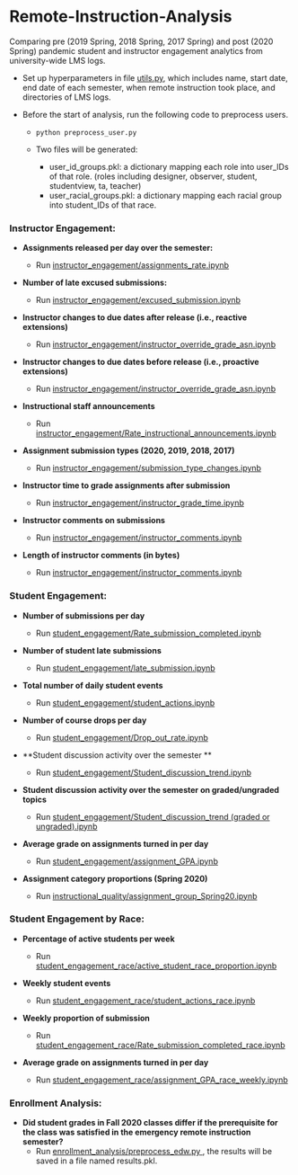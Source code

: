 # Remote-Instruction-Analysis
Comparing pre (2019 Spring, 2018 Spring, 2017 Spring) and post (2020 Spring) pandemic student and instructor engagement analytics from university-wide LMS logs.

* Set up hyperparameters in file [utils.py](https://github.com/CAHLR/Remote-Instruction-Analysis/blob/main/utils.py), which includes name, start date, end date of each semester, when remote instruction took place, and directories of LMS logs.


* Before the start of analysis, run the following code to preprocess users.

	* `python preprocess_user.py`

	* 	Two files will be generated:

		* user\_id\_groups.pkl: a dictionary mapping each role into user_IDs of that role. (roles including designer, observer, student, studentview, ta, teacher)
		* user\_racial\_groups.pkl: a dictionary mapping each racial group into student_IDs of that race.

### Instructor Engagement:
* **Assignments released per day over the semester:** 

	* Run [instructor\_engagement/assignments\_rate.ipynb](https://github.com/CAHLR/Remote-Instruction-Analysis/blob/main/instructor_engagement/assignments_rate.ipynb)

* **Number of late excused submissions:**
	* Run  [instructor\_engagement/excused\_submission.ipynb](https://github.com/CAHLR/Remote-Instruction-Analysis/blob/main/instructor_engagement/excused_submission.ipynb)

* **Instructor changes to due dates after release (i.e., reactive extensions)**
	* Run [instructor\_engagement/instructor\_override\_grade_asn.ipynb ](https://github.com/CAHLR/Remote-Instruction-Analysis/blob/main/instructor_engagement/instructor_override_grade_asn.ipynb)

* **Instructor changes to due dates before release (i.e., proactive extensions)**
	* Run [instructor\_engagement/instructor\_override\_grade\_asn.ipynb ](https://github.com/CAHLR/Remote-Instruction-Analysis/blob/main/instructor_engagement/instructor_override_grade_asn.ipynb)

* **Instructional staff announcements**
	*  Run [instructor\_engagement/Rate\_instructional\_announcements.ipynb](https://github.com/CAHLR/Remote-Instruction-Analysis/blob/main/instructor_engagement/Rate_instructional_announcements.ipynb)

* **Assignment submission types (2020, 2019, 2018, 2017)**
	*  Run [instructor\_engagement/submission\_type\_changes.ipynb](https://github.com/CAHLR/Remote-Instruction-Analysis/blob/main/instructor_engagement/submission_type_changes.ipynb)

* **Instructor time to grade assignments after submission**
	* Run [instructor\_engagement/instructor\_grade\_time.ipynb](https://github.com/CAHLR/Remote-Instruction-Analysis/blob/main/instructor_engagement/instructor_grade_time.ipynb)

* **Instructor comments on submissions**
	* Run [instructor\_engagement/instructor\_comments.ipynb](https://github.com/CAHLR/Remote-Instruction-Analysis/blob/main/instructor_engagement/instructor_comments.ipynb)

* **Length of instructor comments (in bytes)**
	* Run [instructor\_engagement/instructor\_comments.ipynb](https://github.com/CAHLR/Remote-Instruction-Analysis/blob/main/instructor_engagement/instructor_comments.ipynb)


### Student Engagement:
* **Number of submissions per day**
	* Run [student\_engagement/Rate\_submission\_completed.ipynb](https://github.com/CAHLR/Remote-Instruction-Analysis/blob/main/student_engagement/Rate_submission_completed.ipynb)

* **Number of student late submissions**
	* Run [student\_engagement/late\_submission.ipynb](https://github.com/CAHLR/Remote-Instruction-Analysis/blob/main/student_engagement/late_submission.ipynb)

* **Total number of daily student events**
	* Run [student\_engagement/student\_actions.ipynb](https://github.com/CAHLR/Remote-Instruction-Analysis/blob/main/student_engagement/student_actions.ipynb)

* **Number of course drops per day**
	* Run [student\_engagement/Drop\_out\_rate.ipynb](https://github.com/CAHLR/Remote-Instruction-Analysis/blob/main/student_engagement/Drop_out_rate.ipynb)

* **Student discussion activity over the semester **
	* Run [student\_engagement/Student\_discussion\_trend.ipynb](https://github.com/CAHLR/Remote-Instruction-Analysis/blob/main/student_engagement/Student_discussion_trend.ipynb)

* **Student discussion activity over the semester on graded/ungraded topics** 
	* Run [student\_engagement/Student\_discussion\_trend (graded or ungraded).ipynb](https://github.com/CAHLR/Remote-Instruction-Analysis/blob/main/student_engagement/Student_discussion_trend%20(graded%20or%20ungraded).ipynb) 

* **Average grade on assignments turned in per day**
	* Run [student\_engagement/assignment\_GPA.ipynb ](https://github.com/CAHLR/Remote-Instruction-Analysis/blob/main/student_engagement/assignment_GPA.ipynb)

* **Assignment category proportions (Spring 2020)**
	* Run [instructional\_quality/assignment\_group\_Spring20.ipynb](https://github.com/CAHLR/Remote-Instruction-Analysis/blob/main/instructional_quality/assignment_group_Spring20.ipynb)

### Student Engagement by Race:
* **Percentage of active students per week**
	* Run [student\_engagement\_race/active\_student\_race\_proportion.ipynb](https://github.com/CAHLR/Remote-Instruction-Analysis/blob/main/student_engagement_race/active_student_race_proportion.ipynb)

* **Weekly student events**
	* Run [student\_engagement\_race/student\_actions\_race.ipynb](https://github.com/CAHLR/Remote-Instruction-Analysis/blob/main/student_engagement_race/student_actions_race.ipynb)

* **Weekly proportion of submission**
	* Run [student_engagement\_race/Rate\_submission\_completed\_race.ipynb](https://github.com/CAHLR/Remote-Instruction-Analysis/blob/main/student_engagement_race/Rate_submission_completed_race.ipynb)

* **Average grade on assignments turned in per day**
	* Run [student\_engagement\_race/assignment\_GPA\_race\_weekly.ipynb](https://github.com/CAHLR/Remote-Instruction-Analysis/blob/main/student_engagement_race/assignment_GPA_race_weekly.ipynb)

### Enrollment Analysis:
* **Did student grades in Fall 2020 classes differ if the prerequisite for the class was satisfied in the emergency remote instruction semester?**
	* Run [enrollment\_analysis/preprocess\_edw.py ](https://github.com/CAHLR/Remote-Instruction-Analysis/blob/main/enrollment_analysis/preprocess_edw.py), the results will be saved in a file named results.pkl.














	


 

